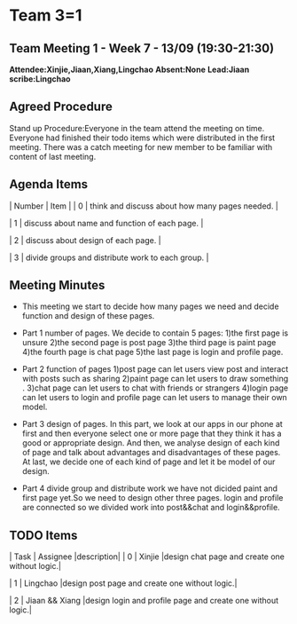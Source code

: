 # Team 3=1


## Team Meeting 1 - Week 7 - 13/09 (19:30-21:30)
**Attendee:Xinjie,Jiaan,Xiang,Lingchao**
**Absent:None**
**Lead:Jiaan**
**scribe:Lingchao**

## Agreed Procedure
Stand up Procedure:Everyone in the team attend the meeting on time.
Everyone had finished their todo items which were distributed in the first meeting.
There was a catch meeting for new member to be familiar with content of last meeting.

## Agenda Items
| Number | Item |
| 0 | think and discuss about how many pages needed. |

| 1 | discuss about  name and function of each page. |

| 2 | discuss about design of each page. |

| 3 | divide groups and distribute work to each group. |

## Meeting Minutes
- This meeting we start to decide how many pages we need and decide function and design of these pages.
- Part 1 number of pages.
   We decide to contain 5 pages: 
   1)the first page is unsure
   2)the second page is post page
   3)the third page is paint page
   4)the fourth page is chat page
   5)the last page is login and profile page.

- Part 2 function of pages
   1)post page can let users view post and interact with posts such as sharing 
   2)paint page can let users to draw something .
   3)chat page can let users to chat with friends or strangers
   4)login page can let users to login and profile page can let users to manage their own model.

- Part 3 design of pages.
  In this part, we look at our apps in our phone at first and then everyone select one or more page that they think it has a good or appropriate design.
  And then, we analyse design of each kind of page and talk about advantages and disadvantages of these pages.
  At last, we decide one of each kind of page and let it be model of our design.

- Part 4 divide group and distribute work
  we have not dicided paint and first page yet.So we need to design other three pages. login and profile are connected so we divided work into post&&chat and login&&profile. 

## TODO Items
| Task | Assignee |description|
| 0 | Xinjie |design chat page and create one without logic.|

| 1  | Lingchao |design post page and create one without logic.|

| 2 | Jiaan && Xiang |design login and profile page and create one without logic.|



